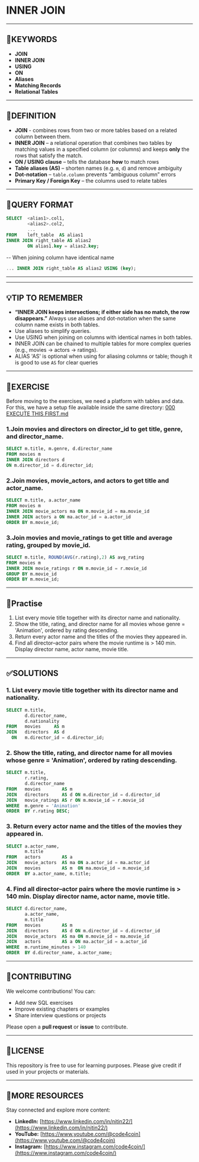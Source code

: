# INNER JOIN
---

## 🔑KEYWORDS
- **JOIN**
- **INNER JOIN**
- **USING**
- **ON**
- **Aliases**
- **Matching Records**
- **Relational Tables**

---
## 📖DEFINITION  
- **JOIN** - combines rows from two or more tables based on a related column between them.
- **INNER JOIN** – a relational operation that combines two tables by matching values in a specified column (or columns) and keeps **only** the rows that satisfy the match.
- **ON / USING clause** – tells the database **how** to match rows  
- **Table aliases (AS)** – shorten names (e.g. `m`, `d`) and remove ambiguity  
- **Dot-notation** – `table.column` prevents “ambiguous column” errors  
- **Primary Key / Foreign Key** – the columns used to relate tables  
---
## 🧱QUERY FORMAT  
```sql
SELECT  <alias1>.col1,
        <alias2>.col2,
        ...
FROM    left_table  AS alias1
INNER JOIN right_table AS alias2
        ON alias1.key = alias2.key;
```
-- When joining column have identical name
```sql
... INNER JOIN right_table AS alias2 USING (key);
```
---
---
## 💡TIP TO REMEMBER
- **“INNER JOIN keeps intersections; if either side has no match, the row disappears.”** Always use aliases and dot-notation when the same column name exists in both tables.
- Use aliases to simplify queries.
- Use USING when joining on columns with identical names in both tables.
- INNER JOIN can be chained to multiple tables for more complex queries (e.g., movies → actors → ratings).
- ALIAS 'AS' is optional when using for aliasing columns or table; though it is good to use `AS` for clear queries 

---
## 💪EXERCISE
Before moving to the exercises, we need a platform with tables and data.  
For this, we have a setup file available inside the same directory: [000 EXECUTE THIS FIRST.md](https://github.com/code4coin/001-SQL-Structured-Query-Language-/blob/main/001%20SQL%20FOR%20DATA%20ENGINEERS/001%20Exercises/000%20EXECUTE%20THIS%20FIRST.md)

### 1.Join movies and directors on director_id to get title, genre, and director_name.
```sql
SELECT m.title, m.genre, d.director_name
FROM movies m
INNER JOIN directors d
ON m.director_id = d.director_id;
```
### 2.Join movies, movie_actors, and actors to get title and actor_name.
```sql
SELECT m.title, a.actor_name
FROM movies m
INNER JOIN movie_actors ma ON m.movie_id = ma.movie_id
INNER JOIN actors a ON ma.actor_id = a.actor_id
ORDER BY m.movie_id;
```
### 3.Join movies and movie_ratings to get title and average rating, grouped by movie_id.
```sql
SELECT m.title, ROUND(AVG(r.rating),2) AS avg_rating
FROM movies m
INNER JOIN movie_ratings r ON m.movie_id = r.movie_id
GROUP BY m.movie_id
ORDER BY m.movie_id;
```
---
## 🧠Practise
1. List every movie title together with its director name and nationality.
2. Show the title, rating, and director name for all movies whose genre = 'Animation', ordered by rating descending.
3. Return every actor name and the titles of the movies they appeared in.
4. Find all director–actor pairs where the movie runtime is > 140 min. Display director name, actor name, movie title.
---
## ✅SOLUTIONS
### 1. List every movie title together with its director name and nationality.
```sql
SELECT m.title,
       d.director_name,
       d.nationality
FROM   movies     AS m
JOIN   directors  AS d
  ON   m.director_id = d.director_id;
```
### 2. Show the title, rating, and director name for all movies whose genre = 'Animation', ordered by rating descending.
```sql
SELECT m.title,
       r.rating,
       d.director_name
FROM   movies        AS m
JOIN   directors     AS d ON m.director_id = d.director_id
JOIN   movie_ratings AS r ON m.movie_id = r.movie_id
WHERE  m.genre = 'Animation'
ORDER  BY r.rating DESC;
```
### 3. Return every actor name and the titles of the movies they appeared in.
```sql
SELECT a.actor_name,
       m.title
FROM   actors        AS a
JOIN   movie_actors  AS ma ON a.actor_id = ma.actor_id
JOIN   movies        AS m  ON ma.movie_id = m.movie_id
ORDER  BY a.actor_name, m.title;
```
### 4. Find all director–actor pairs where the movie runtime is > 140 min. Display director name, actor name, movie title.
```sql
SELECT d.director_name,
       a.actor_name,
       m.title
FROM   movies        AS m
JOIN   directors     AS d ON m.director_id = d.director_id
JOIN   movie_actors  AS ma ON m.movie_id = ma.movie_id
JOIN   actors        AS a ON ma.actor_id = a.actor_id
WHERE  m.runtime_minutes > 140
ORDER  BY d.director_name, a.actor_name;
```
---
## 🤝**CONTRIBUTING** 

We welcome contributions! You can:

- Add new SQL exercises
- Improve existing chapters or examples
- Share interview questions or projects

Please open a **pull request** or **issue** to contribute.

---
## 📄**LICENSE** 

This repository is free to use for learning purposes. Please give credit if used in your projects or materials.

---
## 🔗**MORE RESOURCES** 

Stay connected and explore more content:

- **LinkedIn:** [https://www.linkedin.com/in/nitin22/](https://www.linkedin.com/in/nitin22/)
- **YouTube:** [https://www.youtube.com/@code4coin](https://www.youtube.com/@code4coin)
- **Instagram:** [https://www.instagram.com/code4coin/](https://www.instagram.com/code4coin/)
